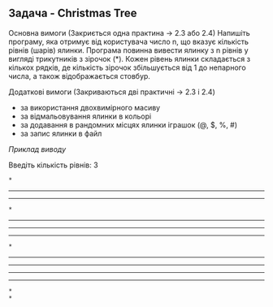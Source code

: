 ## Задача - Christmas Tree

Основна вимоги (Закриється одна практина -> 2.3 або 2.4)
Напишіть програму, яка отримує від користувача число n, що вказує кількість рівнів (шарів) ялинки. Програма повинна вивести ялинку з n рівнів у вигляді трикутників з зірочок (*). Кожен рівень ялинки складається з кількох рядків, де кількість зірочок збільшується від 1 до непарного числа, а також відображається стовбур.

Додаткові вимоги (Закриваються дві практичні -> 2.3 i 2.4)
+ за використання двохвимірного масиву
+ за відмальовування ялинки в кольорі
+ за додавання в рандомних місцях ялинки іграшок (@, $, %, #)
+ за запис ялинки в файл

*Приклад виводу*

Введіть кількість рівнів: 3

    *
   ***
  *****
    *
   ***
  *****
 *******
    *
   ***
  *****
 *******
*********
    *
    *
